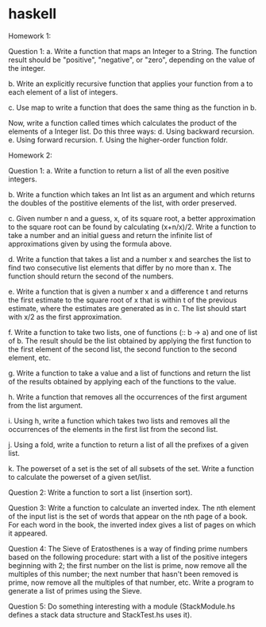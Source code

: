 # haskell

Homework 1:

Question 1:
a. Write a function that maps an Integer to a String. The function result should be "positive", "negative", or "zero", depending on the value of the integer.

b. Write an explicitly recursive function that applies your function from a to each element of a list of integers.

c. Use map to write a function that does the same thing as the function in b.

Now, write a function called times which calculates the product of the elements of a Integer list. Do this three ways:
d. Using backward recursion.
e. Using forward recursion.
f. Using the higher-order function foldr.


Homework 2:

Question 1:
a. Write a function to return a list of all the even positive integers.

b. Write a function which takes an Int list as an argument and which returns the doubles of the postitive elements of the list, with order preserved.

c. Given number n and a guess, x, of its square root, a better approximation to the square root can be found by calculating (x+n/x)/2. Write a function to take a number and an initial guess and return the infinite list of approximations given by using the formula above.

d. Write a function that takes a list and a number x and searches the list to find two consecutive list elements that differ by no more than x. The function should return the second of the numbers.

e. Write a function that is given a number x and a difference t and returns the first estimate to the square root of x that is within t of the previous estimate, where the estimates are generated as in c. The list should start with x/2 as the first approximation.

f. Write a function to take two lists, one of functions (:: b -> a) and one of list of b. The result should be the list obtained by applying the first function to the first element of the second list, the second function to the second element, etc.

g. Write a function to take a value and a list of functions and return the list of the results obtained by applying each of the functions to the value.

h. Write a function that removes all the occurrences of the first argument from the list argument.

i. Using h, write a function which takes two lists and removes all the occurrences of the elements in the first list from the second list.

j. Using a fold, write a function to return a list of all the prefixes of a given list.

k. The powerset of a set is the set of all subsets of the set. Write a function to calculate the powerset of a given set/list.


Question 2: Write a function to sort a list (insertion sort).

Question 3: Write a function to calculate an inverted index. The nth element of the input list is the set of words that appear on the nth page of a book. For each word in the book, the inverted index gives a list of pages on which it appeared.

Question 4: The Sieve of Eratosthenes is a way of finding prime numbers based on the following procedure: start with a list of the positive integers beginning with 2; the first number on the list is prime, now remove all the multiples of this number; the next number that hasn't been removed is prime, now remove all the multiples of that number, etc. Write a program to generate a list of primes using the Sieve.

Question 5: Do something interesting with a module (StackModule.hs defines a stack data structure and StackTest.hs uses it).
